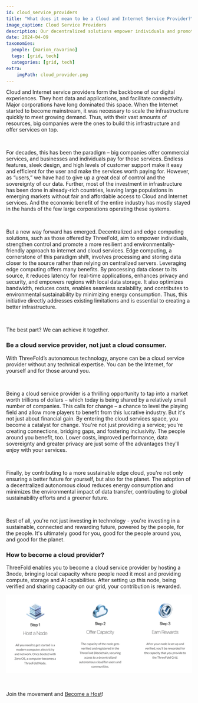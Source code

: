 ```yaml
---
id: cloud_service_providers
title: "What does it mean to be a Cloud and Internet Service Provider?"
image_caption: Cloud Service Providers
description: Our decentralized solutions empower individuals and promote a more sustainable internet. Learn how you can become a cloud provider and join us in shaping a brighter future.
date: 2024-04-09
taxonomies:
  people: [marion_ravarino]
  tags: [grid, tech]
  categories: [grid, tech]
extra:
    imgPath: cloud_provider.png
---
```


Cloud and Internet service providers form the backbone of our digital experiences. They host data and applications, and facilitate connectivity. Major corporations have long dominated this space. When the Internet started to become mainstream, it was necessary to scale the infrastructure quickly to meet growing demand. Thus, with their vast amounts of resources, big companies were the ones to build this infrastructure and offer services on top.

<br/>

For decades, this has been the paradigm – big companies offer commercial services, and businesses and individuals pay for those services. Endless features, sleek design, and high levels of customer support make it easy and efficient for the user and make the services worth paying for. However, as “users,” we have had to give up a great deal of control and the sovereignty of our data. Further, most of the investment in infrastructure has been done in already-rich countries, leaving large populations in emerging markets without fair and affordable access to Cloud and Internet services. And the economic benefit of the entire industry has mostly stayed in the hands of the few large corporations operating these systems.

<br/>

But a new way forward has emerged. Decentralized and edge computing solutions, such as those offered by ThreeFold, aim to empower individuals, strengthen control and promote a more resilient and environmentally-friendly approach to internet and cloud services. Edge computing, a cornerstone of this paradigm shift, involves processing and storing data closer to the source rather than relying on centralized servers. Leveraging edge computing offers many benefits. By processing data closer to its source, it reduces latency for real-time applications, enhances privacy and security, and empowers regions with local data storage. It also optimizes bandwidth, reduces costs, enables seamless scalability, and contributes to environmental sustainability by minimizing energy consumption. Thus, this initiative directly addresses existing limitations and is essential to creating a better infrastructure.

<br/>

The best part? We can achieve it together.

### **Be a cloud service provider, not just a cloud consumer.**

With ThreeFold’s autonomous technology, anyone can be a cloud service provider without any technical expertise. You can be the Internet, for yourself and for those around you. 

<br/>

Being a cloud service provider is a thrilling opportunity to tap into a market worth trillions of dollars – which today is being shared by a relatively small number of companies. This calls for change – a chance to level the playing field and allow more players to benefit from this lucrative industry. But it's not just about financial gain. By entering the cloud services space, you become a catalyst for change. You're not just providing a service; you're creating connections, bridging gaps, and fostering inclusivity. The people around you benefit, too. Lower costs, improved performance, data sovereignty and greater privacy are just some of the advantages they'll enjoy with your services. 

<br/>

Finally, by contributing to a more sustainable edge cloud, you're not only ensuring a better future for yourself, but also for the planet. The adoption of a decentralized autonomous cloud reduces energy consumption and minimizes the environmental impact of data transfer, contributing to global sustainability efforts and a greener future.

<br/>

Best of all, you're not just investing in technology - you're investing in a sustainable, connected and rewarding future, powered by the people, for the people. It's ultimately good for you, good for the people around you, and good for the planet. 

### **How to become a cloud provider?**

ThreeFold enables you to become a cloud service provider by hosting a 3node, bringing local capacity where people need it most and providing compute, storage and AI capabilities. After setting up this node, being verified and sharing capacity on our grid, your contribution is rewarded. 

![Image](./farming_steps.png)

<br/>

Join the movement and [Become a Host](https://www.manual.grid.tf/knowledge_base/technology/grid3_howitworks.html)!


